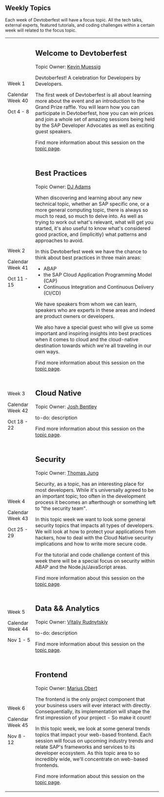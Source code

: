 ## Weekly Topics

Each week of Devtoberfest will have a focus topic.  All the tech talks, external experts, featured tutorials, and coding challenges within a certain week will related to the focus topic. 

<!-- [Current Week's Content](#Build-Week) -->

<table>
<tr>
<td>
<p><b><!--CURRENT WEEK--></b></p>
<p>Week 1</p>
<p>Calendar Week 40</p>
<p>Oct 4 - 8</p>
</td>
<td>

## Welcome to Devtoberfest

Topic Owner: [Kevin Muessig](https://github.com/KevinMuessig)

Devtoberfest! A celebration for Developers by Developers.

The first week of Devtoberfest is all about learning more about the event and an introduction to the Grand Prize raffle. You will learn how you can participate in Devtoberfest, how you can win prices and join a whole set of amazing sessions being held by the SAP Developer Advocates as well as exciting guest speakers.

Find more information about this session on the [topic page](Week1_Welcome/README.md).
</td>
</tr>

<tr>
<td>
<p><b><!--CURRENT WEEK--></b></p>
<p>Week 2</p>
<p>Calendar Week 41</p>
<p>Oct 11 - 15</p>
</td>
<td>

## Best Practices

Topic Owner: [DJ Adams](https://github.com/qmacro)

When discovering and learning about any new technical topic, whether an SAP specific one, or a more general computing topic, there is always so much to read, so much to delve into. As well as trying to work out what's relevant, what will get you started, it's also useful to know what's considered good practice, and (implicitly) what patterns and approaches to avoid. 
  
In this Devtoberfest week we have the chance to think about best practices in three main areas:
  
* ABAP
* the SAP Cloud Application Programming Model (CAP)
* Continuous Integration and Continuous Delivery (CI/CD)
  
We have speakers from whom we can learn, speakers who are experts in these areas and indeed are product owners or developers. 

We also have a special guest who will give us some important and inspiring insights into best practices when it comes to cloud and the cloud-native destination towards which we're all traveling in our own ways.
  
Find more information about this session on the [topic page](Week2_Best_Practices/README.md).
</td>
</tr>

<tr>
<td>
<p><b><!--CURRENT WEEK--></b></p>
<p>Week 3</p>
<p>Calendar Week 42</p>
<p>Oct 18 - 22</p>
</td>
<td>

## Cloud Native

Topic Owner: [Josh Bentley](https://github.com/jarjarbentley)

to-do: description

Find more information about this session on the [topic page](Week3_Cloud_Native/README.md).
</td>
</tr>

<tr>
<td>
<p><b><!--CURRENT WEEK--></b></p>
<p>Week 4</p>
<p>Calendar Week 43</p>
<p>Oct 25 - 29</p>
</td>
<td>

## Security

Topic Owner: [Thomas Jung](https://github.com/jung-thomas)

Security, as a topic, has an interesting place for most developers.  While it's universally agreed to be an important topic; too often in the development process it becomes an afterthough or something left to "the security team". 

In this topic week we want to look some general security topics that impacts all types of developers. We will look at how to protect your applications from hackers, how to deal with the Cloud Native security implications and how to write more secure code. 

For the tutorial and code challenge content of this week there will be a special focus on security within ABAP and the Node.js/JavaScript areas.

Find more information about this session on the [topic page](Week4_Security/README.md).
</td>
</tr>

<tr>
<td>
<p><b><!--CURRENT WEEK--></b></p>
<p>Week 5</p>
<p>Calendar Week 44</p>
<p>Nov 1 - 5</p>
</td>
<td>

## Data && Analytics

Topic Owner: [Vitaliy Rudnytskiy](https://github.com/Sygyzmundovych)

to-do: description

Find more information about this session on the [topic page](Week5_Data/README.md).
</td>
</tr>

<tr>
<td>
<p><b><!--CURRENT WEEK--></b></p>
<p>Week 6</p>
<p>Calendar Week 45</p>
<p>Nov 8 - 12</p>
</td>
<td>

## Frontend

Topic Owner: [Marius Obert](https://github.com/IObert)

The frontend is the only project component that your business users will ever interact with directly. Consequentially, its implementation will shape the first impression of your project - So make it count!

In this topic week, we look at some general trends topics that impact your web-based frontend. Each session will focus on upcoming industry trends and relate SAP's frameworks and services to its developer ecosystem. As this topic area to so incredibly wide, we'll concentrate on web-based frontends. 

Find more information about this session on the [topic page](Week6_Frontend/README.md).
</td>
</tr>

</table>
